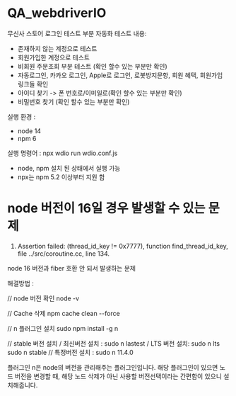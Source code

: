 # QA_webdriverIO
무신사 스토어 로그인 테스트 부분 자동화
테스트 내용:
 - 존재하지 않는 계정으로 테스트
 - 회원가입한 계정으로 테스트
 - 비회원 주문조회 부분 테스트 (확인 할수 있는 부분만 확인)
 - 자동로그인, 카카오 로그인, Apple로 로그인, 로봇방지문항, 회원 혜택, 회원가입 링크들 확인
 - 아이디 찾기 -> 폰 번호로/이미일로(확인 할수 있는 부분만 확인)
 - 비밀번호 찾기 (확인 할수 있는 부분만 확인)
 

실행 환경 :
 - node 14
 - npm 6

실행 명령어 : npx wdio run wdio.conf.js


* node, npm 설치 된 상태에서 실행 가능
* npx는 npm 5.2 이상부터 지원 함





# node 버전이 16일 경우 발생할 수 있는 문제 
1. Assertion failed: (thread_id_key != 0x7777), function find_thread_id_key, file ../src/coroutine.cc, line 134.
   
node 16 버전과 fiber 호환 안 되서 발생하는 문제

해결방법 : 

// node 버전 확인
node -v

// Cache 삭제
npm cache clean --force

// n 플러그인 설치
sudo npm install -g n

// stable 버전 설치      / 최신버전 설치 : sudo n lastest  / LTS 버전 설치: sudo n lts
sudo n stable          // 특정버전 설치 : sudo n 11.4.0 

플러그인 n은 node의 버전을 관리해주는 플러그인입니다. 해당 플러그인이 있으면 노드 버전을 변경할 때, 해당 노드 삭제가 아닌 사용할 버전선택이라는 간편함이 있으니 설치해줍니다.
